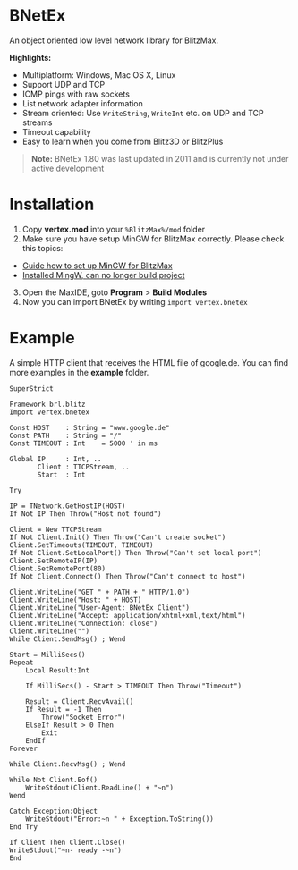 # BNetEx
An object oriented low level network library for BlitzMax.

**Highlights:**
* Multiplatform: Windows, Mac OS X, Linux
* Support UDP and TCP
* ICMP pings with raw sockets
* List network adapter information
* Stream oriented: Use `WriteString`, `WriteInt` etc. on UDP and TCP streams
* Timeout capability
* Easy to learn when you come from Blitz3D or BlitzPlus

>**Note:** BNetEx 1.80 was last updated in 2011 and is currently not under active development

# Installation
1. Copy **vertex.mod** into your `%BlitzMax%/mod` folder
2. Make sure you have setup MinGW for BlitzMax correctly. Please check this topics:
 * [Guide how to set up MinGW for BlitzMax](http://www.blitzbasic.com/Community/posts.php?topic=90964)
 * [Installed MingW, can no longer build project](http://www.blitzbasic.com/Community/posts.php?topic=104435)
3. Open the MaxIDE, goto **Program** > **Build Modules**
4. Now you can import BNetEx by writing `import vertex.bnetex`

# Example
A simple HTTP client that receives the HTML file of google.de. You can find more examples in the **example** folder.

```blitzmax
SuperStrict

Framework brl.blitz
Import vertex.bnetex

Const HOST    : String = "www.google.de"
Const PATH    : String = "/"
Const TIMEOUT : Int    = 5000 ' in ms

Global IP     : Int, ..
       Client : TTCPStream, ..
       Start  : Int

Try

IP = TNetwork.GetHostIP(HOST)
If Not IP Then Throw("Host not found")

Client = New TTCPStream
If Not Client.Init() Then Throw("Can't create socket")
Client.SetTimeouts(TIMEOUT, TIMEOUT)
If Not Client.SetLocalPort() Then Throw("Can't set local port")
Client.SetRemoteIP(IP)
Client.SetRemotePort(80)
If Not Client.Connect() Then Throw("Can't connect to host")

Client.WriteLine("GET " + PATH + " HTTP/1.0")
Client.WriteLine("Host: " + HOST)
Client.WriteLine("User-Agent: BNetEx Client")
Client.WriteLine("Accept: application/xhtml+xml,text/html")
Client.WriteLine("Connection: close")
Client.WriteLine("")
While Client.SendMsg() ; Wend

Start = MilliSecs()
Repeat
	Local Result:Int

	If MilliSecs() - Start > TIMEOUT Then Throw("Timeout")

	Result = Client.RecvAvail()
	If Result = -1 Then
		Throw("Socket Error")
	ElseIf Result > 0 Then
		Exit
	EndIf
Forever

While Client.RecvMsg() ; Wend

While Not Client.Eof()
	WriteStdout(Client.ReadLine() + "~n")
Wend

Catch Exception:Object
	WriteStdout("Error:~n " + Exception.ToString())
End Try

If Client Then Client.Close()
WriteStdout("~n- ready -~n")
End
```
